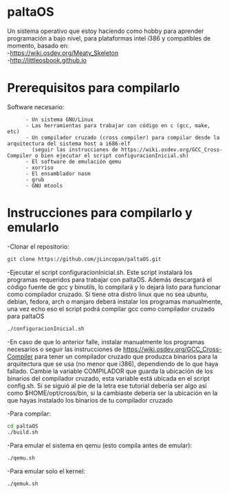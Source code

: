 # paltaOS
Un sistema operativo que estoy haciendo como hobby para aprender programación a bajo nivel, para plataformas intel i386 y compatibles de momento, basado en: \
-https://wiki.osdev.org/Meaty_Skeleton \
-http://littleosbook.github.io

# Prerequisitos para compilarlo
Software necesario:

          - Un sistema GNU/Linux
          - Las herramientas para trabajar con código en c (gcc, make, etc)
          - Un compilador cruzado (cross compiler) para compilar desde la arquitectura del sistema host a i686-elf 
            (seguir las instrucciones de https://wiki.osdev.org/GCC_Cross-Compiler o bien ejecutar el script configuracionInicial.sh)
          - El software de emulación qemu
          - xorriso
          - El ensamblador nasm
          - grub
          - GNU mtools
          
# Instrucciones para compilarlo y emularlo


-Clonar el repositorio:
```bash
git clone https://github.com/jLincopan/paltaOS.git
```

-Ejecutar el script configuracionInicial.sh. Este script instalará los programas requeridos para trabajar con paltaOS. Además descargará el código fuente de gcc y binutils, lo compilará y lo dejará listo para funcionar como compilador cruzado. Si tiene otra distro linux que no sea ubuntu, debian, fedora, arch o manjaro deberá instalar los programas manualmente, una vez echo eso el script podrá compilar gcc como compilador cruzado para paltaOS

```bash
./configuracionInicial.sh
```

-En caso de que lo anterior falle, instalar manualmente los programas necesarios o seguir las instrucciones de https://wiki.osdev.org/GCC_Cross-Compiler para tener un compilador cruzado que produzca binarios
 para la arquitectura que se usa (no menor que i386), dependiendo de lo que haya fallado.
 Cambie la variable COMPILADOR que guarda la ubicación de los binarios del compilador cruzado, esta variable está ubicada en el script config.sh. Si se siguió al pie de la letra ese tutorial debería ser algo así como $HOME/opt/cross/bin, si la cambiaste debería ser la ubicación en la que hayas instalado los binarios de tu compilador cruzado
 
-Para compilar:
```bash
cd paltaOS
./build.sh
```
-Para emular el sistema en qemu (esto compila antes de emular):
```bash
./qemu.sh
```
-Para emular solo el kernel:
```bash
./qemuk.sh
```